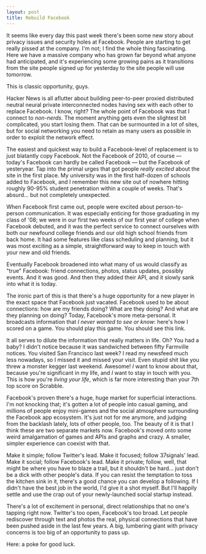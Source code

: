 ```yaml
---
layout: post
title: Rebuild Facebook
---
```


It seems like every day this past week there's been some new story about privacy issues and security holes at Facebook. People are starting to get really pissed at the company. I'm not; I find the whole thing fascinating. Here we have a massive company who has grown far beyond what anyone had anticipated, and it's experiencing some growing pains as it transitions from the site people signed up for yesterday to the site people will use tomorrow.

This is classic opportunity, guys.

Hacker News is all aflutter about building peer-to-peer proxied distributed neutral neural private interconnected nodes having sex with each other to replace Facebook. I know, right? The whole point of Facebook was that I connect to *non-nerds*. The moment anything gets even the slightest bit complicated, you start losing them. That can be surmounted in a lot of sites, but for social networking you need to retain as many users as possible in order to exploit the network effect.

The easiest and quickest way to build a Facebook-level of replacement is to just blatantly copy Facebook. Not the Facebook of 2010, of course — today's Facebook can hardly be called Facebook — but the Facebook of yesteryear. Tap into the primal urges that got people *really excited* about the site in the first place. My university was in the first half-dozen of schools added to Facebook, and I remember this new site out of nowhere hitting roughly 90-95% student penetration within a couple of weeks. That's absurd... but not completely unexpected.

When Facebook first came out, people were excited about person-to-person communication. It was especially enticing for those graduating in my class of '08; we were in our first two weeks of our first year of college when Facebook debuted, and it was the perfect service to connect ourselves with both our newfound college friends and our old high school friends from back home. It had some features like class scheduling and planning, but it was most exciting as a simple, straightforward way to keep in touch with your new and old friends.

Eventually Facebook broadened into what many of us would classify as "true" Facebook: friend connections, photos, status updates, possibly events. And it was good. And then they added their API, and it slowly sank into what it is today.

The ironic part of this is that there's a huge opportunity for a new player in the exact space that Facebook just vacated. Facebook used to be about connections: how are my friends doing? What are they doing? And what are they planning on doing? Today, Facebook's more meta-personal. It broadcasts information that *I never wanted to see or know*: here's how I scored on a game. You should play this game. You should see this link.

It all serves to dilute the information that really matters in life. Oh? You had a baby? I didn't notice because it was sandwiched between fifty Farmville notices. You visited San Francisco last week? I read my newsfeed much less nowadays, so I missed it and missed your visit. Even stupid shit like you threw a monster kegger last weekend. Awesome! *I* want to know about that, because you're significant in my life, and *I* want to stay in touch with you. This is how you're *living your life*, which is far more interesting than your 7th top score on Scrabble.

Facebook's proven there's a huge, huge market for superficial interactions. I'm not knocking that; it's gotten a lot of people into casual gaming, and millions of people enjoy mini-games and the social atmosphere surrounding the Facebook app ecosystem. It's just not for me anymore, and judging from the backlash lately, lots of other people, too. The beauty of it is that I think these are two separate markets now. Facebook's moved onto some weird amalgamation of games and APIs and graphs and crazy. A smaller, simpler experience can coexist with that.

Make it simple; follow Twitter's lead. Make it focused; follow 37signals' lead. Make it social; follow Facebook's lead. Make it private; follow, well, that might be where you have to blaze a trail, but it shouldn't be hard... just don't be a dick with other people's data. If you can resist the temptation to toss the kitchen sink in it, there's a good chance you can develop a following. If I didn't have the best job in the world, I'd give it a shot myself. But I'll happily settle and use the crap out of your newly-launched social startup instead.

There's a lot of excitement in personal, direct relationships that no one's tapping right now. Twitter's too open, Facebook's too broad. Let people rediscover through text and photos the real, physical connections that have been pushed aside in the last few years. A big, lumbering giant with privacy concerns is too big of an opportunity to pass up.

Here: a poke for good luck.